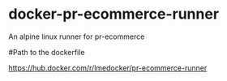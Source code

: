 # docker-pr-ecommerce-runner
An alpine linux runner for pr-ecommerce

#Path to the dockerfile

https://hub.docker.com/r/lmedocker/pr-ecommerce-runner 
